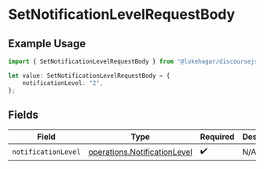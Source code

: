 # SetNotificationLevelRequestBody

## Example Usage

```typescript
import { SetNotificationLevelRequestBody } from "@lukehagar/discoursejs/sdk/models/operations";

let value: SetNotificationLevelRequestBody = {
    notificationLevel: "2",
};
```

## Fields

| Field                                                                               | Type                                                                                | Required                                                                            | Description                                                                         |
| ----------------------------------------------------------------------------------- | ----------------------------------------------------------------------------------- | ----------------------------------------------------------------------------------- | ----------------------------------------------------------------------------------- |
| `notificationLevel`                                                                 | [operations.NotificationLevel](../../../sdk/models/operations/notificationlevel.md) | :heavy_check_mark:                                                                  | N/A                                                                                 |